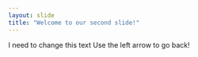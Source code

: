 ```yaml
---
layout: slide
title: "Welcome to our second slide!"
---
```

I need to change this text
Use the left arrow to go back!
